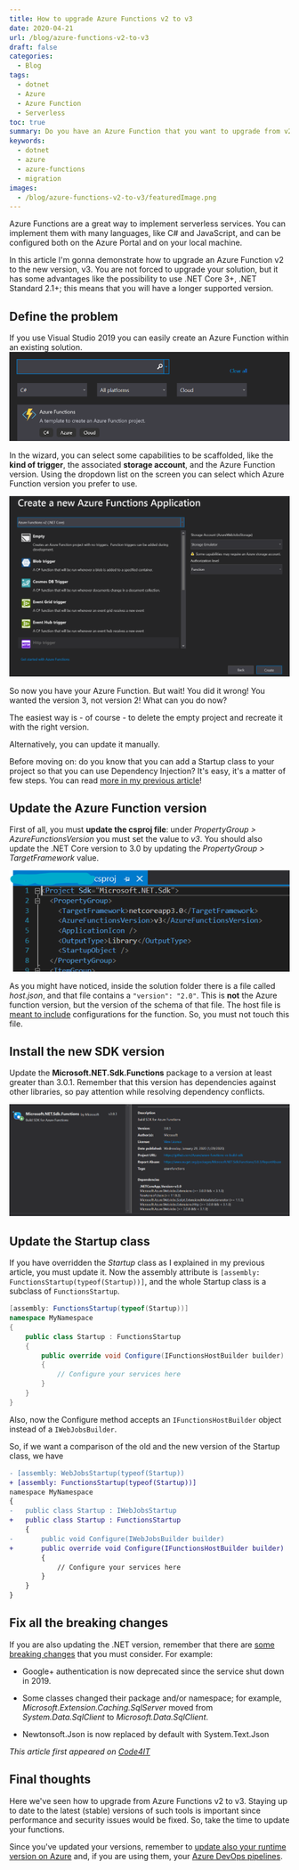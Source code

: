 ```yaml
---
title: How to upgrade Azure Functions v2 to v3
date: 2020-04-21
url: /blog/azure-functions-v2-to-v3
draft: false
categories:
  - Blog
tags:
  - dotnet
  - Azure
  - Azure Function
  - Serverless
toc: true
summary: Do you have an Azure Function that you want to upgrade from v2 to v3? Don't panic, it's just a matter of few steps!
keywords:
  - dotnet
  - azure
  - azure-functions
  - migration
images:
  - /blog/azure-functions-v2-to-v3/featuredImage.png
---
```


Azure Functions are a great way to implement serverless services. You can implement them with many languages, like C# and JavaScript, and can be configured both on the Azure Portal and on your local machine.

In this article I'm gonna demonstrate how to upgrade an Azure Function v2 to the new version, v3. You are not forced to upgrade your solution, but it has some advantages like the possibility to use .NET Core 3+, .NET Standard 2.1+; this means that you will have a longer supported version.

## Define the problem

If you use Visual Studio 2019 you can easily create an Azure Function within an existing solution.
![Azure Function template in Visual Studio](./wizard-search-azfunction.png "Azure Function template in Visual Studio")

In the wizard, you can select some capabilities to be scaffolded, like the **kind of trigger**, the associated **storage account**, and the Azure Function version. Using the dropdown list on the screen you can select which Azure Function version you prefer to use.

![Configurations for Azure Functions - triggers, storage and authentication](./wizard-configurations.png "Configurations for Azure Functions")

So now you have your Azure Function. But wait! You did it wrong! You wanted the version 3, not version 2! What can you do now?

The easiest way is - of course - to delete the empty project and recreate it with the right version.

Alternatively, you can update it manually.

Before moving on: do you know that you can add a Startup class to your project so that you can use Dependency Injection? It's easy, it's a matter of few steps. You can read [more in my previous article](https://www.code4it.dev/blog/azure-functions-startup-class)!

## Update the Azure Function version

First of all, you must **update the csproj file**: under _PropertyGroup > AzureFunctionsVersion_ you must set the value to _v3_. You should also update the .NET Core version to 3.0 by updating the _PropertyGroup > TargetFramework_ value.

![csproj file after update](./csproj-update.png "csproj file example after the update")

As you might have noticed, inside the solution folder there is a file called _host.json_, and that file contains a `"version": "2.0"`. This is **not** the Azure function version, but the version of the schema of that file. The host file is [meant to include](https://docs.microsoft.com/en-us/azure/azure-functions/functions-host-json?wt.mc_id=DT-MVP-5005077) configurations for the function. So, you must not touch this file.

## Install the new SDK version

Update the **Microsoft.NET.Sdk.Functions** package to a version at least greater than 3.0.1. Remember that this version has dependencies against other libraries, so pay attention while resolving dependency conflicts.

![NuGet version for Azure Function](./sdk-version.png "The NuGet version for the Azure Function SDK")

## Update the Startup class

If you have overridden the _Startup_ class as I explained in my previous article, you must update it. Now the assembly attribute is `[assembly: FunctionsStartup(typeof(Startup))]`, and the whole Startup class is a subclass of `FunctionsStartup`.

```cs
[assembly: FunctionsStartup(typeof(Startup))]
namespace MyNamespace
{
    public class Startup : FunctionsStartup
    {
        public override void Configure(IFunctionsHostBuilder builder)
        {
            // Configure your services here
        }
    }
}

```

Also, now the Configure method accepts an `IFunctionsHostBuilder` object instead of a `IWebJobsBuilder`.

So, if we want a comparison of the old and the new version of the Startup class, we have

```diff
- [assembly: WebJobsStartup(typeof(Startup))
+ [assembly: FunctionsStartup(typeof(Startup))]
namespace MyNamespace
{
- 	public class Startup : IWebJobsStartup
+ 	public class Startup : FunctionsStartup
    {
- 		public void Configure(IWebJobsBuilder builder)
+   	public override void Configure(IFunctionsHostBuilder builder)
        {
            // Configure your services here
        }
    }
}
```

## Fix all the breaking changes

If you are also updating the .NET version, remember that there are [some breaking changes](https://docs.microsoft.com/en-us/dotnet/core/compatibility/2.2-3.0?wt.mc_id=DT-MVP-5005077) that you must consider. For example:

- Google+ authentication is now deprecated since the service shut down in 2019.

- Some classes changed their package and/or namespace; for example, _Microsoft.Extension.Caching.SqlServer_ moved from _System.Data.SqlClient_ to _Microsoft.Data.SqlClient_.

- Newtonsoft.Json is now replaced by default with System.Text.Json

_This article first appeared on [Code4IT](https://www.code4it.dev/)_

## Final thoughts

Here we've seen how to upgrade from Azure Functions v2 to v3. Staying up to date to the latest (stable) versions of such tools is important since performance and security issues would be fixed. So, take the time to update your functions.

Since you've updated your versions, remember to [update also your runtime version on Azure](https://docs.microsoft.com/en-us/azure/azure-functions/functions-versions?wt.mc_id=DT-MVP-5005077#changing-version-of-apps-in-azure) and, if you are using them, your [Azure DevOps pipelines](https://about-azure.com/how-and-why-you-should-upgrade-your-net-azure-functions-to-3-0/).
